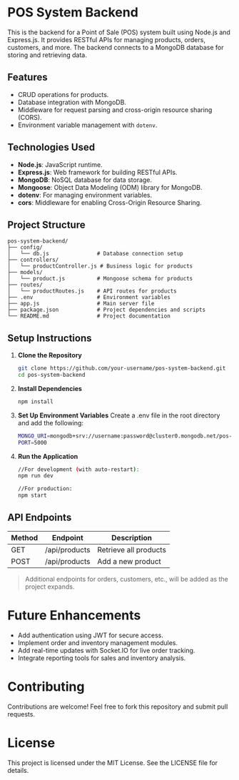 # POS System Backend

This is the backend for a Point of Sale (POS) system built using Node.js and Express.js. It provides RESTful APIs for managing products, orders, customers, and more. The backend connects to a MongoDB database for storing and retrieving data.

## Features

- CRUD operations for products.
- Database integration with MongoDB.
- Middleware for request parsing and cross-origin resource sharing (CORS).
- Environment variable management with `dotenv`.

## Technologies Used

- **Node.js**: JavaScript runtime.
- **Express.js**: Web framework for building RESTful APIs.
- **MongoDB**: NoSQL database for data storage.
- **Mongoose**: Object Data Modeling (ODM) library for MongoDB.
- **dotenv**: For managing environment variables.
- **cors**: Middleware for enabling Cross-Origin Resource Sharing.

## Project Structure

```
pos-system-backend/
├── config/
│   └── db.js               # Database connection setup
├── controllers/
│   └── productController.js # Business logic for products
├── models/
│   └── product.js          # Mongoose schema for products
├── routes/
│   └── productRoutes.js    # API routes for products
├── .env                    # Environment variables
├── app.js                  # Main server file
├── package.json            # Project dependencies and scripts
└── README.md               # Project documentation
```


## Setup Instructions

1. **Clone the Repository**
   ```bash
   git clone https://github.com/your-username/pos-system-backend.git
   cd pos-system-backend
   ```

2. **Install Dependencies**
   ```bash
   npm install
   ```
   
3. **Set Up Environment Variables** Create a .env file in the root directory and add the following:
   ```bash
   MONGO_URI=mongodb+srv://username:password@cluster0.mongodb.net/pos-system?retryWrites=true&w=majority
   PORT=5000
   ```  

4. **Run the Application**
   ```bash
   //For development (with auto-restart):
   npm run dev

   //For production:
   npm start
   ```


## API Endpoints

| Method | Endpoint          | Description              |
|--------|-------------------|--------------------------|
| GET    | /api/products     | Retrieve all products    |
| POST   | /api/products     | Add a new product        |

> Additional endpoints for orders, customers, etc., will be added as the project expands.



# Future Enhancements

- Add authentication using JWT for secure access.
- Implement order and inventory management modules.
- Add real-time updates with Socket.IO for live order tracking.
- Integrate reporting tools for sales and inventory analysis.

# Contributing

Contributions are welcome! Feel free to fork this repository and submit pull requests.

# License

This project is licensed under the MIT License. See the LICENSE file for details.
